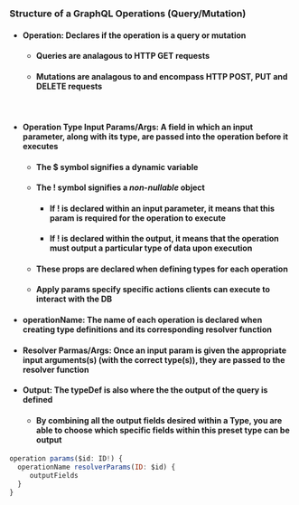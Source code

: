 ### Structure of a GraphQL Operations (Query/Mutation)
- ####  **Operation**: Declares if the operation is a query or mutation
  - #### Queries are analagous to HTTP **GET** requests
  - #### Mutations are analagous to and encompass HTTP **POST**, **PUT** and **DELETE** requests

<br />

- #### **Operation Type Input Params/Args**: A field in which an input parameter, along with its type, are passed into the operation before it executes
  - #### The **$** symbol signifies a dynamic variable
  - #### The **!** symbol signifies a *non-nullable* object
    - #### If **!** is declared within an input parameter, it means that this param is required for the operation to execute
    - #### If **!** is declared within the output, it means that the operation must output a particular type of data upon execution
  - #### These props are declared when defining types for each operation
  - #### Apply params specify specific actions clients can execute to interact with the DB

- #### **operationName**: The name of each operation is declared when creating type definitions and its corresponding resolver function
- #### **Resolver Parmas/Args**: Once an input param is given the appropriate input arguments(s) (with the correct type(s)), they are passed to the resolver function
- #### **Output**: The typeDef is also where the the output of the query is defined
  - #### By combining all the output fields desired within a **Type**, you are able to choose which specific fields within this preset type can be output

```js
operation params($id: ID!) {
  operationName resolverParams(ID: $id) {
     outputFields
  }
}
```